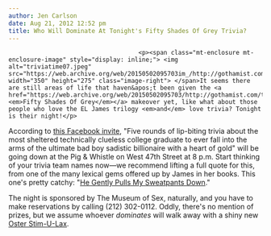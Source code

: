 ```yaml
---
author: Jen Carlson
date: Aug 21, 2012 12:52 pm
title: Who Will Dominate At Tonight's Fifty Shades Of Grey Trivia?
---
```


	
										<p><span class="mt-enclosure mt-enclosure-image" style="display: inline;"> <img alt="triviatime07.jpeg" src="https://web.archive.org/web/20150502095703im_/http://gothamist.com/attachments/arts_jen/triviatime07.jpeg" width="350" height="275" class="image-right"> </span>It seems there are still areas of life that haven&apos;t been given the <a href="https://web.archive.org/web/20150502095703/http://gothamist.com/tags/fiftyshadesofgrey"><em>Fifty Shades Of Grey</em></a> makeover yet, like what about those people who love the EL James trilogy <em>and</em> love trivia? Tonight is their night!</p>

<p>According to <a href="https://web.archive.org/web/20150502095703/https://www.facebook.com/events/372873796119418/">this Facebook invite</a>, &quot;Five rounds of lip-biting trivia about the most sheltered technically clueless college graduate to ever fall into the arms of the ultimate bad boy sadistic billionaire with a heart of gold&quot; will be going down at the Pig &amp; Whistle on West 47th Street at 8 p.m. Start thinking of your trivia team names now&#x2014;we recommend lifting a full quote for this, from one of the many lexical gems offered up by James in her books. This one&apos;s pretty catchy: &quot;<a href="https://web.archive.org/web/20150502095703/http://shelf-life.ew.com/2012/04/05/50-shades-of-grey-quotes/">He Gently Pulls My Sweatpants Down</a>.&quot;</p>

<p>The night is sponsored by The Museum of Sex, naturally, and you have to make reservations by calling (212) 302-0112. Oddly, there&apos;s no mention of prizes, but we assume whoever <em>dominates</em> will walk away with a shiny new <a href="https://web.archive.org/web/20150502095703/http://gothamist.com/2012/05/16/photos_old_timey_scary-looking_vibr.php#photo-5">Oster Stim-U-Lax</a>.</p>					
										
									
				
